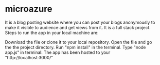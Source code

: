# microazure
It is a blog posting website where you can post your blogs anonymously to make it visible to audience and get views from it. It is a full stack project.
Steps to run the app in your local machine are:

Download the file or clone it to your local repository.
Open the file and go the the project directory.
Run "npm install" in the terminal.
Type "node app.js" in terminal.
The app has been hosted to your "http://localhost:3000/"
